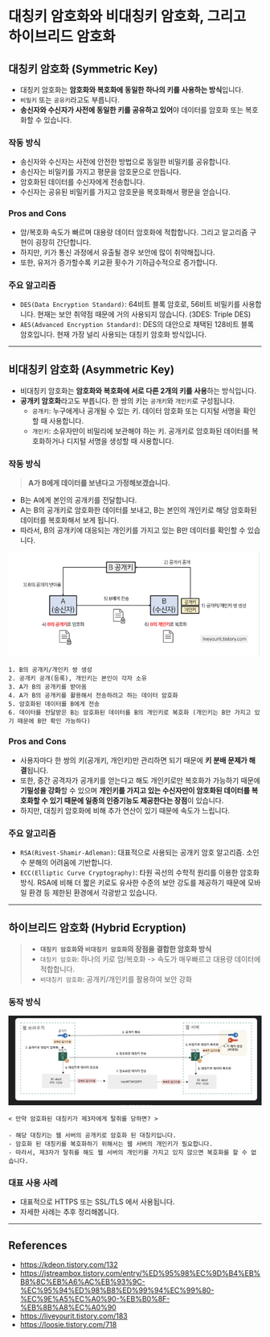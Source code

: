 # 대칭키 암호화와 비대칭키 암호화, 그리고 하이브리드 암호화

## 대칭키 암호화 (Symmetric Key)

-   대칭키 암호화는 **암호화와 복호화에 동일한 하나의 키를 사용하는 방식**입니다.
-   `비밀키` 또는 `공유키`라고도 부릅니다.
-   **송신자와 수신자가 사전에 동일한 키를 공유하고 있어**야 데이터를 암호화 또는 복호화할 수 있습니다.

### 작동 방식

-   송신자와 수신자는 사전에 안전한 방법으로 동일한 비밀키를 공유합니다.
-   송신자는 비밀키를 가지고 평문을 암호문으로 만듭니다.
-   암호화된 데이터를 수신자에게 전송합니다.
-   수신자는 공유된 비밀키를 가지고 암호문을 복호화해서 평문을 얻습니다.

### Pros and Cons

-   암/복호화 속도가 빠르며 대용량 데이터 암호화에 적합합니다. 그리고 알고리즘 구현이 굉장히 간단합니다.
-   하지만, 키가 통신 과정에서 유출될 경우 보안에 많이 취약해집니다.
-   또한, 유저가 증가할수록 키교환 횟수가 기하급수적으로 증가합니다.

### 주요 알고리즘

-   `DES(Data Encryption Standard)`: 64비트 블록 암호로, 56비트 비밀키를 사용합니다. 현재는 보안 취약점 때문에 거의 사용되지 않습니다. (3DES: Triple DES)
-   `AES(Advanced Encryption Standard)`: DES의 대안으로 채택된 128비트 블록 암호입니다. 현재 가장 널리 사용되는 대칭키 암호화 방식입니다.

---

## 비대칭키 암호화 (Asymmetric Key)

-   비대칭키 암호화는 **암호화와 복호화에 서로 다른 2개의 키를 사용**하는 방식입니다.
-   **공개키 암호화**라고도 부릅니다. 한 쌍의 키는 `공개키`와 `개인키`로 구성됩니다.
    -   `공개키`: 누구에게나 공개될 수 있는 키. 데이터 암호화 또는 디지털 서명을 확인할 때 사용합니다.
    -   `개인키`: 소유자만이 비밀리에 보관해야 하는 키. 공개키로 암호화된 데이터를 복호화하거나 디지털 서명을 생성할 때 사용합니다.

### 작동 방식

> **A가 B에게 데이터를 보낸다고 가정해보겠습니다.**

-   B는 A에게 본인의 공개키를 전달합니다.
-   A는 B의 공개키로 암호화한 데이터를 보내고, B는 본인의 개인키로 해당 암호화된 데이터를 복호화해서 보게 됩니다.
-   따라서, B의 공개키에 대응되는 개인키를 가지고 있는 B만 데이터를 확인할 수 있습니다.

![](./images/asymmetric-key.png)

```
1. B의 공개키/개인키 쌍 생성
2. 공개키 공개(등록), 개인키는 본인이 각자 소유
3. A가 B의 공개키를 받아옴
4. A가 B의 공개키를 활용해서 전송하려고 하는 데이터 암호화
5. 암호화된 데이터를 B에게 전송
6. 데이터를 전달받은 B는 암호화된 데이터를 B의 개인키로 복호화 (개인키는 B만 가지고 있기 때문에 B만 확인 가능하다)
```

### Pros and Cons

-   사용자마다 한 쌍의 키(공개키, 개인키)만 관리하면 되기 때문에 **키 분배 문제가 해결**됩니다.
-   또한, 중간 공격자가 공개키를 얻는다고 해도 개인키로만 복호화가 가능하기 때문에 **기밀성을 강화**할 수 있으며 **개인키를 가지고 있는 수신자만이 암호화된 데이터를 복호화할 수 있기 때문에 일종의 인증기능도 제공한다는 장점**이 있습니다.
-   하지만, 대칭키 암호화에 비해 추가 연산이 있기 때문에 속도가 느립니다.

### 주요 알고리즘

-   `RSA(Rivest-Shamir-Adleman)`: 대표적으로 사용되는 공개키 암호 알고리즘. 소인수 분해의 어려움에 기반합니다.
-   `ECC(Elliptic Curve Cryptography)`: 타원 곡선의 수학적 원리를 이용한 암호화 방식. RSA에 비해 더 짧은 키로도 유사한 수준의 보안 강도를 제공하기 때문에 모바일 환경 등 제한된 환경에서 각광받고 있습니다.

---

## 하이브리드 암호화 (Hybrid Ecryption)

> -   **`대칭키 암호화`와 `비대칭키 암호화`의 장점을 결합한 암호화 방식**
> -   `대칭키 암호화`: 하나의 키로 암/복호화 -> 속도가 매우빠르고 대용량 데이터에 적합합니다.
> -   `비대칭키 암호화`: 공개키/개인키를 활용하여 보안 강화

### 동작 방식

![](./images/hybrid-key.png)

```
< 만약 암호화된 대칭키가 제3자에게 탈취를 당하면? >

- 해당 대칭키는 웹 서버의 공개키로 암호화 된 대칭키입니다.
- 암호화 된 대칭키를 복호화하기 위해서는 웹 서버의 개인키가 필요합니다.
- 따라서, 제3자가 탈취를 해도 웹 서버의 개인키를 가지고 있지 않으면 복호화를 할 수 없습니다.
```

### 대표 사용 사례

-   대표적으로 HTTPS 또는 SSL/TLS 에서 사용됩니다.
-   자세한 사례는 추후 정리해봅니다.

---

## References

-   https://kdeon.tistory.com/132
-   https://jstreambox.tistory.com/entry/%ED%95%98%EC%9D%B4%EB%B8%8C%EB%A6%AC%EB%93%9C-%EC%95%94%ED%98%B8%ED%99%94%EC%99%80-%EC%9E%A5%EC%A0%90-%EB%B0%8F-%EB%8B%A8%EC%A0%90
-   https://liveyourit.tistory.com/183
-   https://loosie.tistory.com/718
